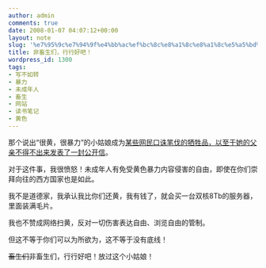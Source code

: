 ```yaml
---
author: admin
comments: true
date: 2008-01-07 04:07:12+00:00
layout: note
slug: '%e7%95%9c%e7%94%9f%e4%bb%ac%ef%bc%8c%e8%a1%8c%e8%a1%8c%e5%a5%bd%e5%90%a7%ef%bc%81'
title: 非畜生们，行行好吧！
wordpress_id: 1300
tags:
- 写不如转
- 暴力
- 未成年人
- 畜生
- 网站
- 读书笔记
- 黄色
---
```


那个说出“很黄，很暴力”的小姑娘成为[某些网民口诛笔伐的牺牲品，以至于她的父亲不得不出来发表了一封公开信](http://society.zjol.com.cn/05society/system/2008/01/07/009117134.shtml)。

对于这件事，我很愤怒！未成年人有免受黄色暴力内容侵害的自由，即使在你们崇拜向往的西方国家也是如此。

我不是道德家，我承认我比你们还黄，我有钱了，就会买一台双核8Tb的服务器，里面装满毛片。

我也不赞成网络扫黄，反对一切伤害表达自由、浏览自由的管制。

但这不等于你们可以为所欲为，这不等于没有底线！

<del>畜生们</del>非畜生们，行行好吧！放过这个小姑娘！
